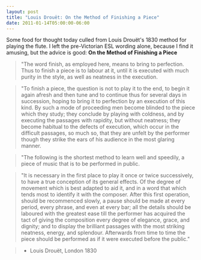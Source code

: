 ```yaml
---
layout: post
title: "Louis Drouët: On the Method of Finishing a Piece"
date: 2011-01-14T05:00:00-06:00
---
```


Some food for thought today culled from Louis Drouët's 1830 method for playing the flute. I left the pre-Victorian ESL wording alone, because I find it amusing, but the advice is good:
 **On the Method of Finishing a Piece**

> "The word finish, as employed here, means to bring to perfection. Thus to finish a piece is to labour at it, until it is executed with much purity in the style, as well as neatness in the execution.

> "To finish a piece, the question is not to play it to the end, to begin it again afresh and then tune and to continue thus for several days in succession, hoping to bring it to perfection by an execution of this kind. By such a mode of proceeding men become blinded to the piece which they study; they conclude by playing with coldness, and by executing the passages with rapidity, but without neatness; they become habitual to the defects of execution, which occur in the difficult passages, so much so, that they are unfelt by the performer though they strike the ears of his audience in the most glaring manner.

> "The following is the shortest method to learn well and speedily, a piece of music that is to be performed in public.  

> "It is necessary in the first place to play it once or twice successively, to have a true conception of its general effects. Of the degree of movement which is best adapted to aid it, and in a word that which tends most to identify it with the composer. After this first operation, should be recommenced slowly, a pause should be made at every period, every phrase, and even at every bar; all the details should be laboured with the greatest ease till the performer has acquired the tact of giving the composition every degree of elegance, grace, and dignity; and to display the brilliant passages with the most striking neatness, energy, and splendour. Afterwards from time to time the piece should be performed as if it were executed before the public."

> - Louis Drouët, London 1830


